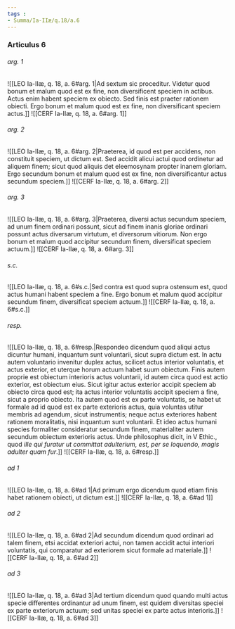 ```yaml
---
tags : 
- Summa/Ia-IIæ/q.18/a.6
---
```


### Articulus 6

###### arg. 1
![[LEO Ia-IIæ, q. 18, a. 6#arg. 1|Ad sextum sic proceditur. Videtur quod bonum et malum quod est ex fine, non diversificent speciem in actibus. Actus enim habent speciem ex obiecto. Sed finis est praeter rationem obiecti. Ergo bonum et malum quod est ex fine, non diversificant speciem actus.]]
![[CERF Ia-IIæ, q. 18, a. 6#arg. 1]]

###### arg. 2
![[LEO Ia-IIæ, q. 18, a. 6#arg. 2|Praeterea, id quod est per accidens, non constituit speciem, ut dictum est. Sed accidit alicui actui quod ordinetur ad aliquem finem; sicut quod aliquis det eleemosynam propter inanem gloriam. Ergo secundum bonum et malum quod est ex fine, non diversificantur actus secundum speciem.]]
![[CERF Ia-IIæ, q. 18, a. 6#arg. 2]]

###### arg. 3
![[LEO Ia-IIæ, q. 18, a. 6#arg. 3|Praeterea, diversi actus secundum speciem, ad unum finem ordinari possunt, sicut ad finem inanis gloriae ordinari possunt actus diversarum virtutum, et diversorum vitiorum. Non ergo bonum et malum quod accipitur secundum finem, diversificat speciem actuum.]]
![[CERF Ia-IIæ, q. 18, a. 6#arg. 3]]

###### s.c.
![[LEO Ia-IIæ, q. 18, a. 6#s.c.|Sed contra est quod supra ostensum est, quod actus humani habent speciem a fine. Ergo bonum et malum quod accipitur secundum finem, diversificat speciem actuum.]]
![[CERF Ia-IIæ, q. 18, a. 6#s.c.]]

###### resp.
![[LEO Ia-IIæ, q. 18, a. 6#resp.|Respondeo dicendum quod aliqui actus dicuntur humani, inquantum sunt voluntarii, sicut supra dictum est. In actu autem voluntario invenitur duplex actus, scilicet actus interior voluntatis, et actus exterior, et uterque horum actuum habet suum obiectum. Finis autem proprie est obiectum interioris actus voluntarii, id autem circa quod est actio exterior, est obiectum eius. Sicut igitur actus exterior accipit speciem ab obiecto circa quod est; ita actus interior voluntatis accipit speciem a fine, sicut a proprio obiecto. Ita autem quod est ex parte voluntatis, se habet ut formale ad id quod est ex parte exterioris actus, quia voluntas utitur membris ad agendum, sicut instrumentis; neque actus exteriores habent rationem moralitatis, nisi inquantum sunt voluntarii. Et ideo actus humani species formaliter consideratur secundum finem, materialiter autem secundum obiectum exterioris actus. Unde philosophus dicit, in V Ethic., quod *ille qui furatur ut committat adulterium, est, per se loquendo, magis adulter quam fur*.]]
![[CERF Ia-IIæ, q. 18, a. 6#resp.]]

###### ad 1
![[LEO Ia-IIæ, q. 18, a. 6#ad 1|Ad primum ergo dicendum quod etiam finis habet rationem obiecti, ut dictum est.]]
![[CERF Ia-IIæ, q. 18, a. 6#ad 1]]

###### ad 2
![[LEO Ia-IIæ, q. 18, a. 6#ad 2|Ad secundum dicendum quod ordinari ad talem finem, etsi accidat exteriori actui, non tamen accidit actui interiori voluntatis, qui comparatur ad exteriorem sicut formale ad materiale.]]
![[CERF Ia-IIæ, q. 18, a. 6#ad 2]]

###### ad 3
![[LEO Ia-IIæ, q. 18, a. 6#ad 3|Ad tertium dicendum quod quando multi actus specie differentes ordinantur ad unum finem, est quidem diversitas speciei ex parte exteriorum actuum; sed unitas speciei ex parte actus interioris.]]
![[CERF Ia-IIæ, q. 18, a. 6#ad 3]]

